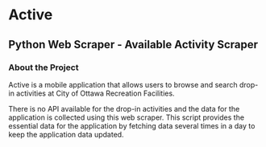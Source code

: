 # Active
## Python Web Scraper - Available Activity Scraper

### About the Project
Active is a mobile application that allows users to browse and search drop-in activities at City of Ottawa Recreation Facilities. 

There is no API available for the drop-in activities and the data for the application is collected using this web scraper. This script provides the essential data for the application by fetching data several times in a day to keep the application data updated.